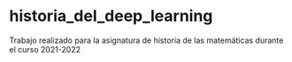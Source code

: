 # historia_del_deep_learning
Trabajo realizado para la asignatura de historia de las matemáticas durante el curso 2021-2022
